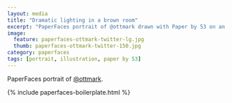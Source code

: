 ```yaml
---
layout: media
title: "Dramatic lighting in a brown room"
excerpt: "PaperFaces portrait of @ottmark drawn with Paper by 53 on an iPad."
image: 
  feature: paperfaces-ottmark-twitter-lg.jpg
  thumb: paperfaces-ottmark-twitter-150.jpg
category: paperfaces
tags: [portrait, illustration, paper by 53]
---
```


PaperFaces portrait of [@ottmark](http://twitter.com/ottmark).

{% include paperfaces-boilerplate.html %}